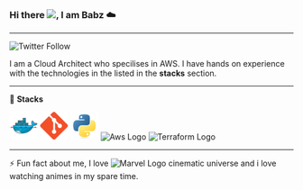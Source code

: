 ### Hi there <img src="https://raw.githubusercontent.com/MartinHeinz/MartinHeinz/master/wave.gif" width="30px">, I am Babz ☁️

---
![Twitter Follow](https://img.shields.io/twitter/follow/_shellhead?label=Twitter%20followers%20&style=social)

I am a Cloud Architect who specilises in AWS. I have hands on experience with the technologies in the listed in the **stacks** section.  







---
🧰 **Stacks** 


<img src="https://github.com/devicons/devicon/blob/master/icons/docker/docker-original.svg" alt="Docker Logo" weight="50" height="50" /> <img src="https://github.com/devicons/devicon/blob/master/icons/git/git-original.svg" alt="Git Logo" weight="50" height="50" /> 
<img src="https://github.com/devicons/devicon/blob/master/icons/python/python-original.svg" alt="Python Logo" weight="50" height="50" /> 
<img src="https://cdn.worldvectorlogo.com/logos/aws-2.svg" alt="Aws Logo" weight="50" height="50" />
<img src="https://cdn.worldvectorlogo.com/logos/terraform-enterprise.svg" alt="Terraform Logo" weight="50" height="50" />

---


⚡ Fun fact about me, I love <img src="https://cdn.worldvectorlogo.com/logos/marvel.svg" alt="Marvel Logo" weight="15" height="15" /> cinematic universe  and i love watching animes in my spare time.
<!--
**waletaiwo/waletaiwo** is a ✨ _special_ ✨ repository because its `README.md` (this file) appears on your GitHub profile.

Here are some ideas to get you started:

- 🔭 I’m currently working on an a todo ap
- 🌱 I’m currently learning ...
- 👯 I’m looking to collaborate on ...
- 🤔 I’m looking for help with ...
- 💬 Ask me about ...
- 📫 How to reach me: ...
- 😄 Pronouns: ...
- ⚡ Fun fact: ...
-->
